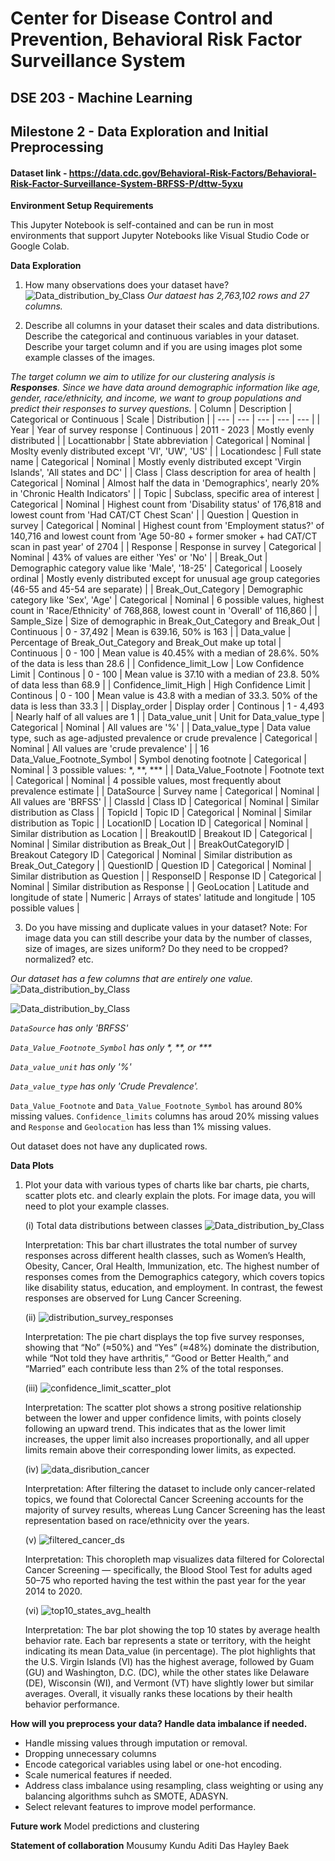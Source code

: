 # Center for Disease Control and Prevention, Behavioral Risk Factor Surveillance System
## DSE 203 - Machine Learning
## Milestone 2 - Data Exploration and Initial Preprocessing
#### Dataset link - https://data.cdc.gov/Behavioral-Risk-Factors/Behavioral-Risk-Factor-Surveillance-System-BRFSS-P/dttw-5yxu

**Environment Setup Requirements**

This Jupyter Notebook is self-contained and can be run in most environments that support Jupyter Notebooks like Visual Studio Code or Google Colab.

**Data Exploration**
1. How many observations does your dataset have?
![Data_distribution_by_Class](visualizations/data_shape.png)
*Our dataest has 2,763,102 rows and 27 columns.*

2. Describe all columns in your dataset their scales and data distributions. Describe the categorical and continuous variables in your dataset. Describe your target column and if you are using images plot some example classes of the images.

*The target column we aim to utilize for our clustering analysis is **Responses**. Since we have data around demographic information like age, gender, race/ethnicity, and income, we want to group populations and predict their responses to survey questions.*
| Column | Description | Categorical or Continuous | Scale | Distribution |
| --- | --- | --- | --- | --- |
| Year | Year of survey response | Continuous  | 2011 - 2023 | Mostly evenly distributed |
| Locattionabbr | State abbreviation | Categorical | Nominal | Moslty evenly distributed except 'VI', 'UW', 'US' |
| Locationdesc | Full state name | Categorical | Nominal | Mostly evenly distributed except 'Virgin Islands', 'All states and DC' |
| Class | Class description for area of health | Categorical | Nominal | Almost half the data in 'Demographics', nearly 20% in 'Chronic Health Indicators' |
| Topic | Subclass, specific area of interest | Categorical | Nominal | Highest count from 'Disability status' of 176,818 and lowest count from 'Had CAT/CT Chest Scan' |
| Question | Question in survey | Categorical | Nominal | Highest count from 'Employment status?' of 140,716 and lowest count from 'Age 50-80 + former smoker + had CAT/CT scan in past year' of 2704 |
| Response | Response in survey | Categorical | Nominal | 43% of values are either 'Yes' or 'No' |
| Break_Out | Demographic category value like 'Male', '18-25' | Categorical | Loosely ordinal | Mostly evenly distributed except for unusual age group categories (46-55 and 45-54 are separate) |
| Break_Out_Category | Demographic category like 'Sex', 'Age' | Categorical | Nominal | 6 possible values, highest count in 'Race/Ethnicity' of 768,868, lowest count in 'Overall' of 116,860 |
| Sample_Size | Size of demographic in Break_Out_Category and Break_Out | Continuous | 0 - 37,492 | Mean is 639.16, 50% is 163 |
| Data_value | Percentage of Break_Out_Category and Break_Out make up total | Continuous | 0 - 100 | Mean value is 40.45% with a median of 28.6%. 50% of the data is less than 28.6 |
| Confidence_limit_Low | Low Confidence Limit | Continous | 0 - 100 | Mean value is 37.10 with a median of 23.8. 50% of data less than 68.9 |
| Confidence_limit_High | High Confidence Limit | Continous | 0 - 100 | Mean value is 43.8 with a median of  33.3. 50% of the data is less than 33.3 |
| Display_order | Display order | Continous | 1 - 4,493 | Nearly half of all values are 1 |
| Data_value_unit | Unit for Data_value_type | Categorical | Nominal | All values are '%' |
| Data_value_type | Data value type, such as age-adjusted prevalence or crude prevalence | Categorical | Nominal | All values are 'crude prevalence' |
| 16  Data_Value_Footnote_Symbol | Symbol denoting footnote | Categorical | Nominal | 3 possible values: *, **, *** |
| Data_Value_Footnote | Footnote text | Categorical | Nominal | 4 possible values, most frequently about prevalence estimate |
| DataSource | Survey name | Categorical | Nominal | All values are 'BRFSS' |
| ClassId | Class ID | Categorical | Nominal | Similar distribution as Class |
| TopicId | Topic ID | Categorical | Nominal | Similar distribution as Topic |
| LocationID | Location ID | Categorical | Nominal | Similar distribution as Location |
| BreakoutID | Breakout ID | Categorical | Nominal | Similar distribution as Break_Out |
| BreakOutCategoryID | Breakout Category ID | Categorical | Nominal | Similar distribution as Break_Out_Category |
| QuestionID | Question ID | Categorical | Nominal | Similar distribution as Question |
| ResponseID | Response ID | Categorical | Nominal | Similar distribution as Response |
| GeoLocation | Latitude and longitude of state | Numeric | Arrays of states' latitude and longitude | 105 possible values |

3. Do you have missing and duplicate values in your dataset? Note: For image data you can still describe your data by the number of classes, size of images, are sizes uniform? Do they need to be cropped? normalized? etc.

*Our dataset has a few columns that are entirely one value.*
![Data_distribution_by_Class](visualizations/Missing_value_code.png)

![Data_distribution_by_Class](visualizations/Missing_value_report.png)

*`DataSource` has only 'BRFSS'*

*`Data_Value_Footnote_Symbol` has only \*, \*\*, or \*\*\**

*`Data_value_unit` has only '%'*

*`Data_value_type` has only 'Crude Prevalence'.*

`Data_Value_Footnote` and `Data_Value_Footnote_Symbol` has around 80% missing values. `Confidence_limits` columns has aroud 20% missing values and `Response` and   `Geolocation` has less than 1% missing values.

Out dataset does not have any duplicated rows.

**Data Plots**

1. Plot your data with various types of charts like bar charts, pie charts, scatter plots etc. and clearly explain the plots. For image data, you will need to plot your example classes.
   
   (i) Total data distributions between classes
    ![Data_distribution_by_Class](visualizations/Data_distribution_by_Class.jpg)
   
   Interpretation: This bar chart illustrates the total number of survey responses across different health classes, such as Women’s Health, Obesity, Cancer, Oral Health, Immunization, etc. The highest number of responses comes from the Demographics category, which covers topics like disability status, education, and employment. In contrast, the fewest responses are observed for Lung Cancer Screening.

   (ii) ![distribution_survey_responses](visualizations/distribution_survey_responses.jpg)

   Interpretation: The pie chart displays the top five survey responses, showing that “No” (≈50%) and “Yes” (≈48%) dominate the distribution, while “Not told they have arthritis,” “Good or Better Health,” and “Married” each contribute less than 2% of the total responses.

   (iii) ![confidence_limit_scatter_plot](visualizations/confidence_limit_scatter_plot.jpg)

   Interpretation: The scatter plot shows a strong positive relationship between the lower and upper confidence limits, with points closely following an upward trend. This indicates that as the lower limit increases, the upper limit also increases proportionally, and all upper limits remain above their corresponding lower limits, as expected.

   (iv) ![data_disribution_cancer](visualizations/data_disribution_cancer.jpg)
   
   Interpretation: After filtering the dataset to include only cancer-related topics, we found that Colorectal Cancer Screening accounts for the majority of survey results, whereas Lung Cancer Screening has the least representation based on race/ethnicity over the years.

   (v) ![filtered_cancer_ds](visualizations/filtered_cancer_ds.jpg)
   
   Interpretation: This choropleth map visualizes data filtered for Colorectal Cancer Screening — specifically, the Blood Stool Test for adults aged 50–75 who reported having the test within the past year for the year 2014 to 2020.

   (vi) ![top10_states_avg_health](visualizations/top10_states_avg_health.jpg)

   Interpretation: The bar plot showing the top 10 states by average health behavior rate. Each bar represents a state or territory, with the height indicating its mean Data_value (in percentage). The plot highlights that the U.S. Virgin Islands (VI) has the highest average, followed by Guam (GU) and Washington, D.C. (DC), while the other states like Delaware (DE), Wisconsin (WI), and Vermont (VT) have slightly lower but similar averages. Overall, it visually ranks these locations by their health behavior performance.




**How will you preprocess your data? Handle data imbalance if needed.**
- Handle missing values through imputation or removal.
- Dropping unnecessary columns
- Encode categorical variables using label or one-hot encoding.
- Scale numerical features if needed.
- Address class imbalance using resampling, class weighting or using any balancing algorithms suhch as SMOTE, ADASYN.
- Select relevant features to improve model performance.
  
**Future work**
Model predictions and clustering

**Statement of collaboration**
Mousumy Kundu
Aditi Das
Hayley Baek



